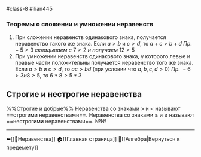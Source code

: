 #class-8 #ilian445 
### Теоремы о сложении и умножении неравенств
1. При сложении неравенств одинакового знака, получается неравенство такого же знака.
	Если $a>b$ и $c>d$, то $a+c>b+d$
	$Пр. - \ 5>3\ складываем\ с\ 7>2\ и\ получаем\ 12>5$
2. При умножении неравенств одинакового знака, у которого левые и правые части положительны получается неравенство того же знака.
	Если $a>b$ и $c>d$, то $ac>bd$ (при условии что $a,b,c,d>0$)
	$Пр.\ - 6>3 и 8>5,\ то\ 6*8>5*3$
## Строгие и нестрогие неравенства
%%Строгие и добрые%%
Неравенства со знаками > и < называют ==строгими неравенствами==.
Неравенства со знаками ≤ и ≥ называют ==нестрогими неравенствами==.
№№

---
⬅️[[📒Неравенства]]
🏠[[Главная страница]]
🔢[[Алгебра|Вернуться к предемету]]